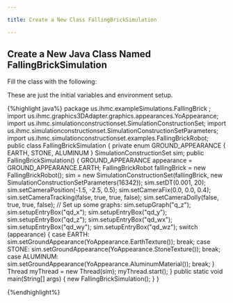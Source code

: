 ```yaml
---

title: Create a New Class FallingBrickSimulation

---
```

## Create a New Java Class Named FallingBrickSimulation
   Fill the class with the following:
   
   These are just the initial variables and environment setup.


{%highlight java%}
package us.ihmc.exampleSimulations.FallingBrick  ;
import us.ihmc.graphics3DAdapter.graphics.appearances.YoAppearance;
import us.ihmc.simulationconstructionset.SimulationConstructionSet;
import us.ihmc.simulationconstructionset.SimulationConstructionSetParameters;
import us.ihmc.simulationconstructionset.examples.FallingBrickRobot;
public class FallingBrickSimulation
{
    private enum GROUND_APPEARANCE
    {
        EARTH, STONE, ALUMINUM
    }
    SimulationConstructionSet sim;
    public FallingBrickSimulation()
    {
        GROUND_APPEARANCE appearance = GROUND_APPEARANCE.EARTH;
        FallingBrickRobot fallingBrick = new FallingBrickRobot();
        sim = new SimulationConstructionSet(fallingBrick, new SimulationConstructionSetParameters(16342));
        sim.setDT(0.001, 20);
        sim.setCameraPosition(-1.5, -2.5, 0.5);
        sim.setCameraFix(0.0, 0.0, 0.4);
        sim.setCameraTracking(false, true, true, false);
        sim.setCameraDolly(false, true, true, false);
        // Set up some graphs:
        sim.setupGraph("q_z");
        sim.setupEntryBox("qd_x");
        sim.setupEntryBox("qd_y");
        sim.setupEntryBox("qd_z");
        sim.setupEntryBox("qd_wx");
        sim.setupEntryBox("qd_wy");
        sim.setupEntryBox("qd_wz");
        switch (appearance)
        {
            case EARTH:
                sim.setGroundAppearance(YoAppearance.EarthTexture());
                break;
            case STONE:
                sim.setGroundAppearance(YoAppearance.StoneTexture());
                break;
            case ALUMINUM:
                sim.setGroundAppearance(YoAppearance.AluminumMaterial());
                break;
        }
        Thread myThread = new Thread(sim);
        myThread.start();
    }
    public static void main(String[] args)
    {
        new FallingBrickSimulation();
    }
}

{%endhighlight%}

